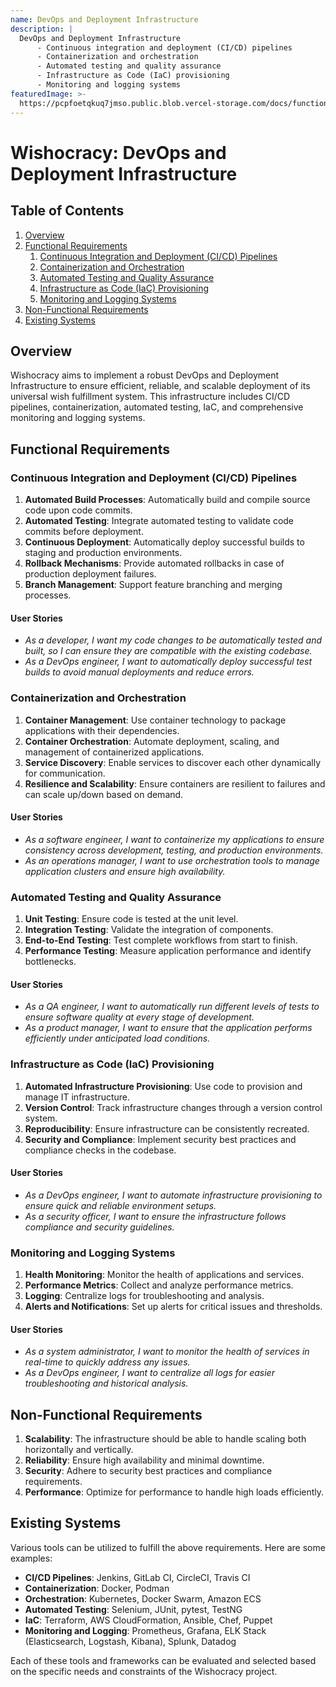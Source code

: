 ```yaml
---
name: DevOps and Deployment Infrastructure
description: |
  DevOps and Deployment Infrastructure
      - Continuous integration and deployment (CI/CD) pipelines
      - Containerization and orchestration
      - Automated testing and quality assurance
      - Infrastructure as Code (IaC) provisioning
      - Monitoring and logging systems
featuredImage: >-
  https://pcpfoetqkuq7jmso.public.blob.vercel-storage.com/docs/functional-components/devops-and-deployment-infrastructure.jpg
---
```

# Wishocracy: DevOps and Deployment Infrastructure

## Table of Contents
1. [Overview](#overview)
2. [Functional Requirements](#functional-requirements)
    1. [Continuous Integration and Deployment (CI/CD) Pipelines](#continuous-integration-and-deployment-cicd-pipelines)
    2. [Containerization and Orchestration](#containerization-and-orchestration)
    3. [Automated Testing and Quality Assurance](#automated-testing-and-quality-assurance)
    4. [Infrastructure as Code (IaC) Provisioning](#infrastructure-as-code-iac-provisioning)
    5. [Monitoring and Logging Systems](#monitoring-and-logging-systems)
3. [Non-Functional Requirements](#non-functional-requirements)
4. [Existing Systems](#existing-systems)

## Overview
Wishocracy aims to implement a robust DevOps and Deployment Infrastructure to ensure efficient, reliable, and scalable deployment of its universal wish fulfillment system. This infrastructure includes CI/CD pipelines, containerization, automated testing, IaC, and comprehensive monitoring and logging systems.

## Functional Requirements

### Continuous Integration and Deployment (CI/CD) Pipelines
1. **Automated Build Processes**: Automatically build and compile source code upon code commits.
2. **Automated Testing**: Integrate automated testing to validate code commits before deployment.
3. **Continuous Deployment**: Automatically deploy successful builds to staging and production environments. 
4. **Rollback Mechanisms**: Provide automated rollbacks in case of production deployment failures.
5. **Branch Management**: Support feature branching and merging processes.

#### User Stories
- *As a developer, I want my code changes to be automatically tested and built, so I can ensure they are compatible with the existing codebase.*
- *As a DevOps engineer, I want to automatically deploy successful test builds to avoid manual deployments and reduce errors.*

### Containerization and Orchestration
1. **Container Management**: Use container technology to package applications with their dependencies.
2. **Container Orchestration**: Automate deployment, scaling, and management of containerized applications.
3. **Service Discovery**: Enable services to discover each other dynamically for communication.
4. **Resilience and Scalability**: Ensure containers are resilient to failures and can scale up/down based on demand.

#### User Stories
- *As a software engineer, I want to containerize my applications to ensure consistency across development, testing, and production environments.*
- *As an operations manager, I want to use orchestration tools to manage application clusters and ensure high availability.*

### Automated Testing and Quality Assurance
1. **Unit Testing**: Ensure code is tested at the unit level.
2. **Integration Testing**: Validate the integration of components.
3. **End-to-End Testing**: Test complete workflows from start to finish.
4. **Performance Testing**: Measure application performance and identify bottlenecks.

#### User Stories
- *As a QA engineer, I want to automatically run different levels of tests to ensure software quality at every stage of development.*
- *As a product manager, I want to ensure that the application performs efficiently under anticipated load conditions.*

### Infrastructure as Code (IaC) Provisioning
1. **Automated Infrastructure Provisioning**: Use code to provision and manage IT infrastructure.
2. **Version Control**: Track infrastructure changes through a version control system.
3. **Reproducibility**: Ensure infrastructure can be consistently recreated.
4. **Security and Compliance**: Implement security best practices and compliance checks in the codebase.

#### User Stories
- *As a DevOps engineer, I want to automate infrastructure provisioning to ensure quick and reliable environment setups.*
- *As a security officer, I want to ensure the infrastructure follows compliance and security guidelines.*

### Monitoring and Logging Systems
1. **Health Monitoring**: Monitor the health of applications and services.
2. **Performance Metrics**: Collect and analyze performance metrics.
3. **Logging**: Centralize logs for troubleshooting and analysis.
4. **Alerts and Notifications**: Set up alerts for critical issues and thresholds.

#### User Stories
- *As a system administrator, I want to monitor the health of services in real-time to quickly address any issues.*
- *As a DevOps engineer, I want to centralize all logs for easier troubleshooting and historical analysis.*

## Non-Functional Requirements
1. **Scalability**: The infrastructure should be able to handle scaling both horizontally and vertically.
2. **Reliability**: Ensure high availability and minimal downtime.
3. **Security**: Adhere to security best practices and compliance requirements.
4. **Performance**: Optimize for performance to handle high loads efficiently.

## Existing Systems
Various tools can be utilized to fulfill the above requirements. Here are some examples:

- **CI/CD Pipelines**: Jenkins, GitLab CI, CircleCI, Travis CI
- **Containerization**: Docker, Podman
- **Orchestration**: Kubernetes, Docker Swarm, Amazon ECS
- **Automated Testing**: Selenium, JUnit, pytest, TestNG
- **IaC**: Terraform, AWS CloudFormation, Ansible, Chef, Puppet
- **Monitoring and Logging**: Prometheus, Grafana, ELK Stack (Elasticsearch, Logstash, Kibana), Splunk, Datadog

Each of these tools and frameworks can be evaluated and selected based on the specific needs and constraints of the Wishocracy project.
